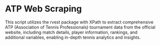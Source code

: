 # ATP Web Scraping

This script utilizes the rvest package with XPath to extract comprehensive ATP (Association of Tennis Professionals) tournament data from the official website, including match details, player information, rankings, and additional variables, enabling in-depth tennis analytics and insights.
